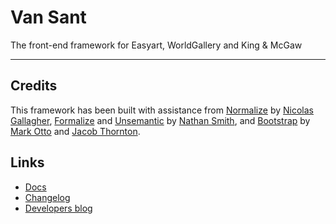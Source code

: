 Van Sant
========

The front-end framework for Easyart, WorldGallery and King &amp; McGaw

---

## Credits

This framework has been built with assistance from [Normalize](http://necolas.github.com/normalize.css/) by [Nicolas Gallagher](http://nicolasgallagher.com/), [Formalize](http://formalize.me/) and [Unsemantic](http://unsemantic.com/) by [Nathan Smith](http://sonspring.com/), and [Bootstrap](http://getbootstrap.com) by [Mark Otto](http://twitter.com/mdo) and [Jacob Thornton](http://twitter.com/fat).

## Links
* [Docs](http://easyart.github.com/van-sant)
* [Changelog](https://github.com/easyart/van-sant/blob/master/CHANGELOG.md)
* [Developers blog](http://easyart.github.com)